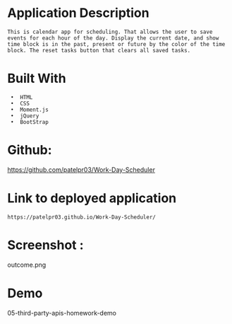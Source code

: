 # Application Description
    This is calendar app for scheduling. That allows the user to save events for each hour of the day. Display the current date, and show time block is in the past, present or future by the color of the time block. The reset tasks button that clears all saved tasks.

# Built With  
     •	HTML
     •	CSS
     •	Moment.js
     •	jQuery
     •	BootStrap
# Github:
   https://github.com/patelpr03/Work-Day-Scheduler

# Link to deployed application
    https://patelpr03.github.io/Work-Day-Scheduler/
# Screenshot : 
   outcome.png
# Demo
   05-third-party-apis-homework-demo